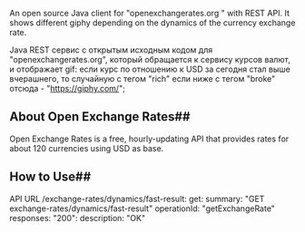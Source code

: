 An open source Java client for "openexchangerates.org " with REST API.
It shows different giphy depending on the dynamics of the
currency exchange rate.

Java REST сервис с открытым исходным кодом для "openexchangerates.org", который
обращается к сервису курсов валют, и отображает gif:
если курс по отношению к USD за сегодня стал выше вчерашнего, то случайную с тегом "rich"
если ниже с тегом "broke" отсюда -  "https://giphy.com/";

## About Open Exchange Rates##

Open Exchange Rates is a free, hourly-updating API
that provides rates for about 120 currencies using USD as base.

## How to Use##

API URL
/exchange-rates/dynamics/fast-result:
get:
summary: "GET exchange-rates/dynamics/fast-result"
operationId: "getExchangeRate"
responses:
"200":
description: "OK"

